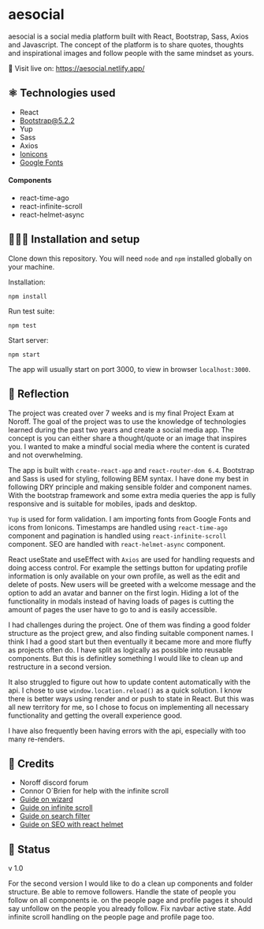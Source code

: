 # aesocial

 aesocial is a social media platform built with React, Bootstrap, Sass, Axios and Javascript. The concept of the platform is to share quotes, thoughts and inspirational images and follow people with the same mindset as yours. 

🔗 Visit live on: https://aesocial.netlify.app/

## ⚛️ Technologies used

- React 
- Bootstrap@5.2.2
- Yup
- Sass
- Axios
- [Ionicons](https://ionic.io/ionicons)
- [Google Fonts](https://fonts.google.com)

#### Components
- react-time-ago
- react-infinite-scroll
- react-helmet-async

## 👩🏻‍💻 Installation and setup 

Clone down this repository. You will need `node` and `npm` installed globally on your machine.  

Installation:

`npm install`  

Run test suite:  

`npm test`  

Start server:

`npm start`  

The app will usually start on port 3000, to view in browser `localhost:3000`.

## 💭 Reflection

The project was created over 7 weeks and is my final Project Exam at Noroff. The goal of the project was to use the knowledge of technologies learned during the past two years and create a social media app. The concept is you can either share a thought/quote or an image that inspires you. I wanted to make a mindful social media where the content is curated and not overwhelming. 

The app is built with `create-react-app` and `react-router-dom 6.4`. Bootstrap and Sass is used for styling, following BEM syntax. I have done my best in following DRY principle and making sensible folder and component names. With the bootstrap framework and some extra media queries the app is fully responsive and is suitable for mobiles, ipads and desktop. 

`Yup` is used for form validation. I am importing fonts from Google Fonts and icons from Ionicons. Timestamps are handled using `react-time-ago` component and pagination is handled using `react-infinite-scroll` component. SEO are handled with `react-helmet-async` component. 

React useState and useEffect with `Axios` are used for handling requests and doing access control. For example the settings button for updating profile information is only available on your own profile, as well as the edit and delete of posts. New users will be greeted with a welcome message and the option to add an avatar and banner on the first login. Hiding a lot of the functionality in modals instead of having loads of pages is cutting the amount of pages the user have to go to and is easily accessible. 

I had challenges during the project. One of them was finding a good folder structure as the project grew, and also finding suitable component names. I think I had a good start but then eventually it became more and more fluffy as projects often do. I have split as logically as possible into reusable components. But this is definitley something I would like to clean up and restructure in a second version.

It also struggled to figure out how to update content automatically with the api. I chose to use `window.location.reload()` as a quick solution. I know there is better ways using render and or push to state in React. But this was all new territory for me, so I chose to focus on implementing all necessary functionality and getting the overall experience good. 

I have also frequently been having errors with the api, especially with too many re-renders.

## 📝 Credits

- Noroff discord forum
- Connor O´Brien for help with the infinite scroll
- [Guide on wizard](https://codesandbox.io/s/withered-wind-ugnd0?fontsize=14&hidenavigation=1&theme=dark&file=/src/Wizard.js)
- [Guide on infinite scroll](https://upmostly.com/tutorials/build-an-infinite-scroll-component-in-react-using-react-hooks)
- [Guide on search filter](https://levelup.gitconnected.com/how-to-search-filter-through-data-in-react-26f1545fe3a1)
- [Guide on SEO with react helmet](https://www.freecodecamp.org/news/react-helmet-examples/)

## 📶 Status 

v 1.0

For the second version I would like to do a clean up components and folder structure. Be able to remove followers. Handle the state of people you follow on all components ie. on the people page and profile pages it should say unfollow on the people you already follow. Fix navbar active state. Add infinite scroll handling on the people page and profile page too. 



